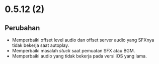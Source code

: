 # 0.5.12 (2)

## Perubahan

- Memperbaiki offset level audio dan offset server audio yang SFXnya tidak bekerja saat autoplay.
- Memperbaiki masalah _stuck_ saat pemuatan SFX atau BGM.
- Memperbaiki audio yang tidak bekerja pada versi iOS yang lama.
